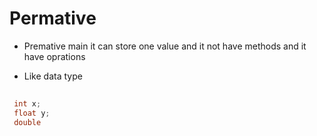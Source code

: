 # Permative 

 - Premative main it can store one value and it not have methods and it have oprations 

 - Like data type

 ```c++
  
  int x;
  float y;
  double 
 
 ````